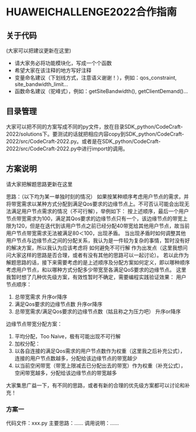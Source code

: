 # HUAWEICHALLENGE2022合作指南
## 关于代码
(大家可以把建议更新在这里)
- 请大家务必将功能模块化，写成一个个函数
- 希望大家在该注释的地方写好注释
- 变量命名建议（下划线方式，注意语义谢谢！），例如：qos_constraint, site_bandwidth_limit...
- 函数命名建议（驼峰式），例如：getSiteBandwidth(), getClientDemand()...

## 目录管理
大家可以把不同的方案写成不同的py文件，放在目录SDK_python/CodeCraft-2022/solutions下。要测试的话就把相应内容copy到SDK_python/CodeCraft-2022/src/CodeCraft-2022.py。或者是在SDK_python/CodeCraft-2022/src/CodeCraft-2022.py中进行import的调用。

## 方案说明
请大家把解题思路更新在这里

思路：（以下均为某一单独时刻的情况）
如果按某种顺序考虑用户节点的需求，并将带宽需求以某种方式分配到满足Qos要求的边缘节点上。不可否认可能会出现无法满足用户节点需求的情况（不可行解），举例如下：
按上述顺序，最后一个用户节点带宽需求为100，满足其Qos要求的边缘节点只有一个，该边缘节点的带宽上限为120，但是在迭代到该用户节点之前已经分配40带宽给其他用户节点，故当前用户节点带宽需求无法被满足80＜100，出现矛盾。
当出现矛盾时如何调整其他用户节点与边缘节点之间的分配关系，我认为是一件较为复杂的事情，暂时没有好的解决方案，所以我认为应该考虑将 如何避免不可行解 作为出发点（这里我想问问大家这样的思路是否合理，或者有没有其他的思路可以一起讨论）。
若以此作为解题思路的话，接下来需要考虑的是上述顺序及分配方案如何定义，即以哪种顺序考虑用户节点，和以哪种方式分配多少带宽至各满足QoS要求的边缘节点。
这里我暂时想了几种优先级方案，有效性暂时不确定，需要编程实践验证效果：
用户节点顺序：
1. 总带宽需求 升序or降序
2. 满足Qos要求的边缘节点数 升序or降序
3. 总带宽需求/满足Qos要求的边缘节点数（姑且称之为压力吧） 升序or降序

边缘节点带宽分配方案：
1. 平均分配，Too Naive，极有可能出现不可行解
2. 加权分配：
1. 以各自连接的满足Qos需求的用户节点数作为权重（这里我之后补充公式），连接的用户节点数越多，分配给该边缘节点的带宽越少
2. 以当前空闲带宽（带宽上限减去已分配出去的带宽）作为权重（补充公式），空闲带宽越多，分配给该边缘节点的带宽越多

大家集思广益一下，有不同的思路，或者有新的合理的优先级方案都可以讨论和补充！


### 方案一
代码文件：xxx.py
主要思路：......
调用说明：......

